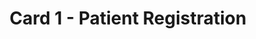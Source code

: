 ﻿---
title: Card 1 - Patient Registration
description: |
    ### As a receptionist, I want to register new patients so that their medical records can be created and maintained.

    ** Acceptance Criteria:
    - Form for patient details (name, age, gender, contact, address).
    - Unique patient ID generated automatically.
    - Data saved in database.

    **Task Checklist:**
    - [ ] Design patient registration form (UI).
    - [ ] Build backend API for patient creation.
    - [ ] Connect to patient records database.

enhanceDescription: true
issue: 35
status: Backlog
size: S
estimate: 20
devHours: 12
qaHours: 4
plannedStart: '2025-09-01'
plannedEnd: '2025-09-10'
actualStart: '2025-09-03'
actualEnd: '2025-09-12'
assignees:
  - sctgithub
labels:
  - enhancement
priority: Critical
sprint: Sprint 1
relationships:
commentHistory: []
comments:
  - "Image : [IMAGE:../Images/Patient_Registration.png]"
---